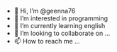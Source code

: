 - 👋 Hi, I’m @geenna76
- 👀 I’m interested in programming
- 🌱 I’m currently learning english
- 💞️ I’m looking to collaborate on ...
- 📫 How to reach me ...

<!---
geenna76/geenna76 is a ✨ special ✨ repository because its `README.md` (this file) appears on your GitHub profile.
You can click the Preview link to take a look at your changes.
--->
